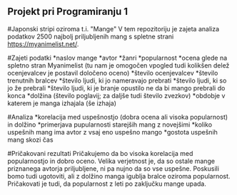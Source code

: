 ## Projekt pri Programiranju 1

#Japonski stripi oziroma t.i. "Mange"
V tem repozitoriju je zajeta analiza podatkov 2500 najbolj priljubljenih mang s spletne strani https://myanimelist.net/.

#Zajeti podatki
*naslov mange
*avtor
*žanri
*popularnost
*ocena glede na spletno stran Myanimelist (tu nam je omogočen vpogled tudi kolikšen delež ocenjevalcev je postavil določeno oceno)
*število ocenjevalcev
*število trenutnih bralcev
*število ljudi, ki jo nameravajo prebrati
*število ljudi, ki so jo že prebrali
*število ljudi, ki je branje opustilo ne da bi mango prebrali do konca
*dolžina (število poglavij; za daljše tudi število zvezkov)
*obdobje v katerem je manga izhajala (še izhaja)

#Analiza
*korelacija med uspešnostjo (dobra ocena ali visoka popularnost) in dolžino
*primerjava pupularnosti starejših mang z novejšimi
*koliko uspešnih mang ima avtor z vsaj eno uspešno mango
*gostota uspešnih mang skozi čas

#Pričakovani rezultati
Pričakujemo da bo visoka korelacija med popularnostjo in dobro oceno. Velika verjetnost je, da so ostale mange priznanega
avtorja priljubljene, ni pa nujno da so vse uspešne. Poskusili bomo tudi ugotoviti, ali z dolžino manga igublja bralce
oziroma popularnost. Pričakovati je tudi, da popularnost z leti po zaključku mange upada.
